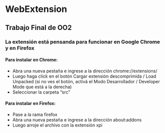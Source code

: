 # WebExtension
## Trabajo Final de OO2
### La extensión está pensanda para funcionar en Google Chrome y en Firefox
#### Para instalar en Chrome:
- Abra una nueva pestaña e ingrese a la dirección chrome://extensions/ 
- Luego haga click en el botón Cargar extensión descomprimida / Load Unpacked (si no ves el botón, activá el Modo Desarrollador / Developer Mode que está a la derecha)
- Seleccionar la carpeta “src”

#### Para instalar en Firefox:
- Pase a la rama firefox
- Abra una nueva pestaña e ingrese a la dirección about:addons 
- Luego arroje el archivo con la extensión xpi
